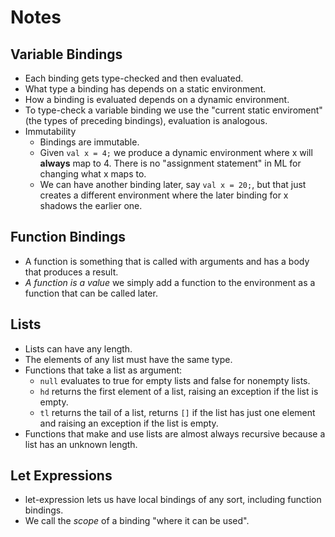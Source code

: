 # Notes

## Variable Bindings
* Each binding gets type-checked and then evaluated.
* What type a binding has depends on a static environment.
* How a binding is evaluated depends on a dynamic environment.
* To type-check a variable binding we use the "current static enviroment" (the types of preceding bindings), evaluation is analogous.
* Immutability
    * Bindings are immutable.
    * Given `val x = 4;` we produce a dynamic environment where x will **always** map to 4. There is no "assignment statement" in ML for changing what x maps to.
    * We can have another binding later, say `val x = 20;`, but that just creates a different environment where the later binding for x shadows the earlier one.

## Function Bindings
* A function is something that is called with arguments and has a body that produces a result.
* *A function is a value* we simply add a function to the environment as a function that can be called later.

## Lists
* Lists can have any length.
* The elements of any list must have the same type.
* Functions that take a list as argument:
    * `null` evaluates to true for empty lists and false for nonempty lists.
    * `hd` returns the first element of a list, raising an exception if the list is empty.
    * `tl` returns the tail of a list, returns `[]` if the list has just one element and raising an exception if the list is empty.
* Functions that make and use lists are almost always recursive because a list has an unknown length.

## Let Expressions
* let-expression lets us have local bindings of any sort, including function bindings.
* We call the *scope* of a binding "where it can be used".
